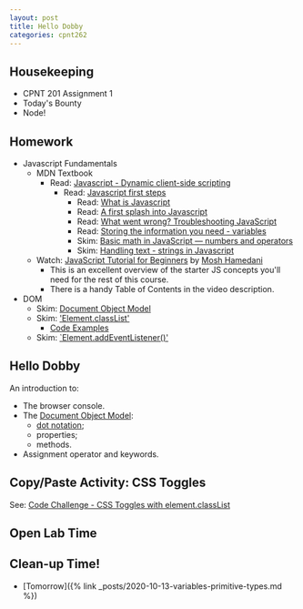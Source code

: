 ```yaml
---
layout: post
title: Hello Dobby
categories: cpnt262
---
```

## Housekeeping
- CPNT 201 Assignment 1
- Today's Bounty
- Node!

## Homework
- Javascript Fundamentals
  - MDN Textbook
    - Read: [Javascript - Dynamic client-side scripting](https://developer.mozilla.org/en-US/docs/Learn/JavaScript)
      - Read: [Javascript first steps](https://developer.mozilla.org/en-US/docs/Learn/JavaScript/First_steps)
        - Read: [What is Javascript](https://developer.mozilla.org/en-US/docs/Learn/JavaScript/First_steps/What_is_JavaScript)
        - Read: [A first splash into Javascript](https://developer.mozilla.org/en-US/docs/Learn/JavaScript/First_steps/A_first_splash)
        - Read: [What went wrong? Troubleshooting JavaScript](https://developer.mozilla.org/en-US/docs/Learn/JavaScript/First_steps/What_went_wrong)
        - Read: [Storing the information you need - variables](https://developer.mozilla.org/en-US/docs/Learn/JavaScript/First_steps/Variables)
        - Skim: [Basic math in JavaScript — numbers and operators](https://developer.mozilla.org/en-US/docs/Learn/JavaScript/First_steps/Math)
        - Skim: [Handling text - strings in Javascript](https://developer.mozilla.org/en-US/docs/Learn/JavaScript/First_steps/Strings)
  - Watch: [JavaScript Tutorial for Beginners](https://youtu.be/W6NZfCO5SIk) by [Mosh Hamedani](https://codewithmosh.com/)
    - This is an excellent overview of the starter JS concepts you'll need for the rest of this course.
    - There is a handy Table of Contents in the video description.
- DOM
  - Skim: [Document Object Model](https://developer.mozilla.org/en-US/docs/Web/API/Document_Object_Model)
  - Skim: ['Element.classList'](https://developer.mozilla.org/en-US/docs/Web/API/Element/classList)
    - [Code Examples](https://developer.mozilla.org/en-US/docs/Web/API/Element/classList#Examples)
  - Skim: [`Element.addEventListener()'](https://developer.mozilla.org/en-US/docs/Web/API/EventTarget/addEventListener)

## Hello Dobby
An introduction to:
- The browser console.
- The [Document Object Model](https://developer.mozilla.org/en-US/docs/Web/API/Document_Object_Model):
  - [dot notation](https://developer.mozilla.org/en-US/docs/Learn/JavaScript/Objects/Basics#Dot_notation);
  - properties;
  - methods.
- Assignment operator and keywords.

## Copy/Paste Activity: CSS Toggles
See: [Code Challenge - CSS Toggles with element.classList](http://browsertherapy.com/challenges/css-toggles-with-classlist/)

## Open Lab Time

## Clean-up Time!
- [Tomorrow]({% link _posts/2020-10-13-variables-primitive-types.md %})